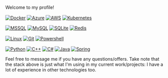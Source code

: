 Welcome to my profile!


[<img alt="Docker" align="center" src="https://img.shields.io/badge/-Docker-247df2?style=flat&logo=docker&logoColor=white" />](https://www.docker.com)
[<img alt="Azure" align="center" src="https://img.shields.io/badge/Microsoft_Azure-0089D6?style=flat&logo=microsoft-azure&logoColor=white" />](https://azure.microsoft.com/en-us/)
[<img alt="AWS" align="center" src="https://img.shields.io/badge/AWS-FCC624?style=flat&logo=amazon&logoColor=black" />](https://aws.amazon.com/)
[<img alt="Kubernetes" align="center" src="https://img.shields.io/badge/kubernetes-%23326ce5.svg?style=flat&logo=kubernetes&logoColor=white" />](https://kubernetes.io/)

[<img alt="MSSQL" align="center" src="https://img.shields.io/badge/Microsoft_SQL_Server-CC2927?style=flat&logo=microsoft-sql-server&logoColor=white" />](https://www.microsoft.com/pl-pl/sql-server/sql-server-2022?rtc=1)
[<img alt="MySQL" align="center" src="https://img.shields.io/badge/MySQL-00000F?style=flat&logo=mysql&logoColor=white" />](https://www.mysql.com/)
[<img alt="SQLite" align="center" src="https://img.shields.io/badge/SQLite-07405E?style=flat&logo=sqlite&logoColor=white" />](https://www.sqlite.org/)
[<img alt="Redis" align="center" src="https://img.shields.io/badge/redis-%23DD0031.svg?&style=flat&logo=redis&logoColor=white" />](https://redis.io/)

[<img alt="Linux" align="center" src="https://img.shields.io/badge/Linux-FCC624?style=flat&logo=linux&logoColor=black" />](https://www.linuxfoundation.org/)
[<img alt="Git" align="center" src="https://img.shields.io/badge/GIT-E44C30?style=flat&logo=git&logoColor=white" />](https://git-scm.com/)
[<img alt="Powershell" align="center" src="https://img.shields.io/badge/PowerShell-5391FE?logo=powershell&logoColor=fff&style=for-the-badge)" />](https://learn.microsoft.com/en-us/powershell/scripting/overview?view=powershell-7.3)


[<img alt="Python" align="center" src="https://img.shields.io/badge/-Python-007aff?style=flat&logo=python&logoColor=white" />](https://www.python.org)
[<img alt="C++" align="center" src="https://img.shields.io/badge/-C%2B%2B-d42892?style=flat&logo=C%2B%2B&logoColor=white" />](https://docs.microsoft.com/cpp/)
[<img alt="C#" align="center" src="https://img.shields.io/badge/-C%23-088512?style=flat&logo=c-sharp&logoColor=white" />](https://docs.microsoft.com/dotnet/csharp/)
[<img alt="Java" align="center" src="https://img.shields.io/badge/-Java-ED8B00?style=flat&logo=java&logoColor=white" />](https://www.java.com/en/)
[<img alt="Spring" align="center" src="https://img.shields.io/badge/Spring-6DB33F?style=flat&logo=spring&logoColor=white" />](https://spring.io/)

Feel free to message me if you have any questions/offers. Take note that the stack above is just what I'm using in my current work/projects: I have a lot of experience in other technologies too.
